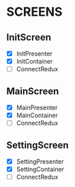 # SCREENS

## InitScreen

- [x] InitPresenter
- [x] InitContainer
- [ ] ConnectRedux

## MainScreen

- [x] MainPresenter
- [x] MainContainer
- [ ] ConnectRedux

## SettingScreen

- [x] SettingPresenter
- [x] SettingContainer
- [ ] ConnectRedux

